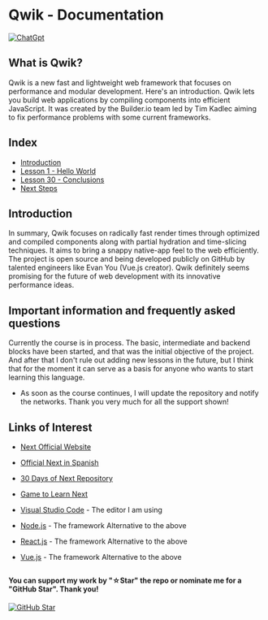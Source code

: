 # Qwik - Documentation

[![ChatGpt](https://img.shields.io/badge/ChatGPT-GPT--4-7CF178?style=for-the-badge&logo=openai&logoColor=white&labelColor=101010)](https://platform.openai.com)

## What is Qwik?

Qwik is a new fast and lightweight web framework that focuses on performance and modular development. Here's an introduction. Qwik lets you build web applications by compiling components into efficient JavaScript. It was created by the Builder.io team led by Tim Kadlec aiming to fix performance problems with some current frameworks.

## Index

* [Introduction](Introduction)
* [Lesson 1 - Hello World](Hello-World)
* [Lesson 30 - Conclusions](Conclusions)
* [Next Steps](Next-Steps)

## Introduction

In summary, Qwik focuses on radically fast render times through optimized and compiled components along with partial hydration and time-slicing techniques. It aims to bring a snappy native-app feel to the web efficiently. The project is open source and being developed publicly on GitHub by talented engineers like Evan You (Vue.js creator). Qwik definitely seems promising for the future of web development with its innovative performance ideas.

## Important information and frequently asked questions

Currently the course is in process. The basic, intermediate and backend blocks have been started, and that was the initial objective of the project. And after that I don't rule out adding new lessons in the future, but I think that for the moment it can serve as a basis for anyone who wants to start learning this language.

* As soon as the course continues, I will update the repository and notify the networks.
Thank you very much for all the support shown!

## Links of Interest

* [Next Official Website](https://qwik.builder.io/)

* [Official Next in Spanish](https://qwik.builder.io/docs/)

* [30 Days of Next Repository](https://github.com/qwikifiers/qwik-ui)

* [Game to Learn Next](https://qwik.builder.io/tutorial/welcome/overview/)

* [Visual Studio Code](https://code.visualstudio.com/) - The editor I am using

* [Node.js](https://nodejs.org/en) - The framework Alternative to the above

* [React.js](https://es.react.dev/) - The framework Alternative to the above

* [Vue.js](https://vuejs.org/) - The framework Alternative to the above

##

#### You can support my work by "☆Star" the repo or nominate me for a "GitHub Star". Thank you!

[![GitHub Star](https://img.shields.io/badge/GitHub-Nominar_a_star-yellow?style=for-the-badge&logo=github&logoColor=white&labelColor=101010)](https://stars.github.com/nominate/)
